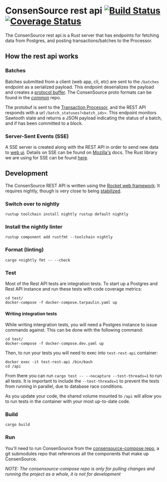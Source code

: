 # ConsenSource rest api [![Build Status](https://travis-ci.org/target/consensource-api.svg?branch=master)](https://travis-ci.org/target/consensource-api) [![Coverage Status](https://img.shields.io/coveralls/github/target/consensource-api)](https://coveralls.io/github/target/consensource-api?branch=master)

The ConsenSource rest api is a Rust server that has endpoints for fetching data
from Postgres, and posting transactions/batches to the Processor.

## How the rest api works

### Batches

Batches submitted from a client (web app, cli, etc) are sent to the `/batches`
endpoint as a serialized payload. This endpoint deserializes the payload and
creates a [protocol buffer](https://developers.google.com/protocol-buffers). The
ConsenSource proto formats can be found in the
[_common_](https://github.com/target/consensource-common/tree/master/protos)
repo.

The protobuf is sent to the [Transaction
Processor](https://github.com/target/consensource-processor), and the REST API
responds with a url `/batch_statuses?<batch_ids>`. This endpoint monitors
Sawtooth state and returns a JSON payload indicating the status of a batch, and
if has been committed to a block.

### Server-Sent Events (SSE)

A SSE server is created along with the REST API in order to send new data to
[web ui](https://github.com/target/consensource-ui). Details on SSE can be found
on
[Mozilla's](https://developer.mozilla.org/en-US/docs/Web/API/Server-sent_events)
docs. The Rust library we are using for SSE can be found
[here](https://github.com/adeebahmed/hyper-sse/tree/0.1-no-tokens).

## Development

The ConsenSource REST API is written using the [Rocket web
framework](https://rocket.rs/). It requires nightly, though is very close to
being [stabilized](https://github.com/SergioBenitez/Rocket/issues/19).

### Switch over to nightly 
``` 
rustup toolchain install nightly rustup default nightly 
```

### Install the nightly linter 

``` 
rustup component add rustfmt --toolchain nightly 
```

### Format (linting) 
``` 
cargo +nightly fmt -- --check 
```

### Test 

Most of the Rest API tests are integration tests. To start up a Postgres and Rest API instance and run these tests with code coverage metrics:

```
cd test/
docker-compose -f docker-compose.tarpaulin.yaml up
```

#### Writing integration tests

While writing intergration tests, you will need a Postgres instance to issue commands against.
This can be done with the following command:

```
cd test/
docker-compose -f docker-compose.dev.yaml up
```

Then, to run your tests you will need to exec into `test-rest-api` container:

```
docker exec -it test-rest-api /bin/bash
cd /api
```

From there you can run `cargo test -- --nocapture --test-threads=1` to run all tests. It is important to include the `--test-threads=1` to prevent the tests from running in parallel, due to database race conditions.

As you update your code, the shared volume mounted to `/api` will allow you to run tests in the container with your most up-to-date code.

### Build 
``` 
cargo build 
```

### Run

You'll need to run ConsenSource from the [consensource-compose
repo](https://github.com/target/consensource-compose), a git submodules repo that 
references all the components that make up ConsenSource.

_NOTE: The consensource-compose repo is only for pulling changes and running the
project as a whole, it is not for development_
